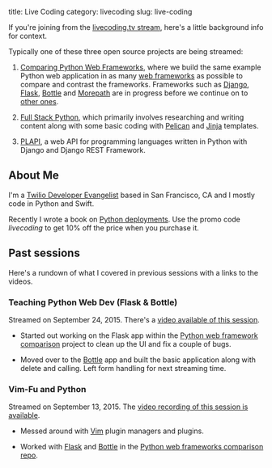 title: Live Coding
category: livecoding
slug: live-coding


If you're joining from the 
[livecoding.tv stream](https://livecoding.tv/mattmakai), here's a little 
background info for context.

Typically one of these three open source projects are being streamed:

1. [Comparing Python Web Frameworks](https://github.com/makaimc/python-web-framework-comparison), 
   where we build the same example Python web application in as many 
   [web frameworks](http://www.fullstackpython.com/web-frameworks.html) as
   possible to compare and contrast the frameworks. Frameworks
   such as [Django](http://www.fullstackpython.com/django.html), 
   [Flask](http://www.fullstackpython.com/flask.html),
   [Bottle](http://www.fullstackpython.com/bottle.html) and
   [Morepath](http://www.fullstackpython.com/morepath.html) are in progress
   before we continue on to
   [other ones](http://www.fullstackpython.com/other-web-frameworks.html).

1. [Full Stack Python](http://www.fullstackpython.com/), which primarily 
   involves researching and writing content along with some basic coding
   with [Pelican](http://blog.getpelican.com/) and 
   [Jinja](http://jinja.pocoo.org/docs/dev/) templates.
   
1. [PLAPI](https://github.com/makaimc/plapi), a web API for programming
   languages written in Python with Django and Django REST Framework.


## About Me
I'm a 
[Twilio Developer Evangelist](https://www.twilio.com/blog/2014/02/introducing-developer-evangelist-matt-makai.html) 
based in San Francisco, CA and I mostly code in Python and Swift.

Recently I wrote a book on [Python deployments](http://www.deploypython.com/). 
Use the promo code *livecoding* to get 10% off the price when you purchase
it.


## Past sessions
Here's a rundown of what I covered in previous sessions with a links to
the videos.

### Teaching Python Web Dev (Flask & Bottle)
Streamed on September 24, 2015. There's a 
[video available of this session](https://www.livecoding.tv/video/teaching-python-web-dev-flask-bottle/).

* Started out working on the Flask app within the
  [Python web framework comparison](https://github.com/makaimc/python-web-framework-comparison)
  project to clean up the UI and fix a couple of bugs.

* Moved over to the 
  [Bottle](https://github.com/makaimc/python-web-framework-comparison/tree/master/bottle_sqlalchemy)
  app and built the basic application along with delete and calling. Left
  form handling for next streaming time.


### Vim-Fu and Python
Streamed on September 13, 2015. The 
[video recording of this session is available](https://www.livecoding.tv/video/vim-fu-and-python/).

* Messed around with [Vim](http://www.fullstackpython.com/vim.html) plugin
  managers and plugins.

* Worked with [Flask](http://www.fullstackpython.com/flask.html) and 
  [Bottle](http://www.fullstackpython.com/bottle.html) in the
  [Python web frameworks comparison repo](https://github.com/makaimc/python-web-framework-comparison).

